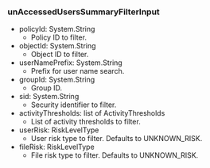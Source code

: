 ### unAccessedUsersSummaryFilterInput
- policyId: System.String
  - Policy ID to filter.
- objectId: System.String
  - Object ID to filter.
- userNamePrefix: System.String
  - Prefix for user name search.
- groupId: System.String
  - Group ID.
- sid: System.String
  - Security identifier to filter.
- activityThresholds: list of ActivityThresholds
  - List of activity thresholds to filter.
- userRisk: RiskLevelType
  - User risk type to filter. Defaults to UNKNOWN_RISK.
- fileRisk: RiskLevelType
  - File risk type to filter. Defaults to UNKNOWN_RISK.
